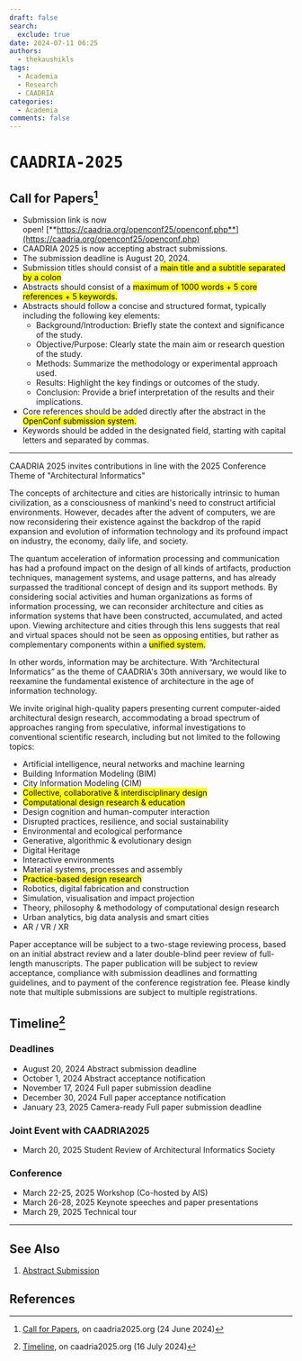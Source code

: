 ```yaml
---
draft: false
search:
  exclude: true
date: 2024-07-11 06:25
authors:
  - thekaushikls
tags:
  - Academia
  - Research
  - CAADRIA
categories:
  - Academia
comments: false
---
```

<!-- more -->
# <kbd> CAADRIA-2025 </kbd>

## Call for Papers[^1]

- Submission link is now open! [**https://caadria.org/openconf25/openconf.php**](https://caadria.org/openconf25/openconf.php)
- CAADRIA 2025 is now accepting abstract submissions.
- The submission deadline is August 20, 2024.
- Submission titles should consist of a <mark>main title and a subtitle separated by a colon</mark>
- Abstracts should consist of a <mark>maximum of 1000 words + 5 core references + 5 keywords.</mark>
- Abstracts should follow a concise and structured format, typically including the following key elements:
    - Background/Introduction: Briefly state the context and significance of the study.
    - Objective/Purpose: Clearly state the main aim or research question of the study.
    - Methods: Summarize the methodology or experimental approach used.
    - Results: Highlight the key findings or outcomes of the study.
    - Conclusion: Provide a brief interpretation of the results and their implications.
- Core references should be added directly after the abstract in the <mark>OpenConf submission system.</mark>    
- Keywords should be added in the designated field, starting with capital letters and separated by commas.

--- 

CAADRIA 2025 invites contributions in line with the 2025 Conference Theme of "Architectural Informatics"

The concepts of architecture and cities are historically intrinsic to human civilization, as a consciousness of mankind's need to construct artificial environments. However, decades after the advent of computers, we are now reconsidering their existence against the backdrop of the rapid expansion and evolution of information technology and its profound impact on industry, the economy, daily life, and society.

The quantum acceleration of information processing and communication has had a profound impact on the design of all kinds of artifacts, production techniques, management systems, and usage patterns, and has already surpassed the traditional concept of design and its support methods. By considering social activities and human organizations as forms of information processing, we can reconsider architecture and cities as information systems that have been constructed, accumulated, and acted upon. Viewing architecture and cities through this lens suggests that real and virtual spaces should not be seen as opposing entities, but rather as complementary components within a <mark>unified system.</mark>

In other words, information may be architecture. With “Architectural Informatics” as the theme of CAADRIA's 30th anniversary, we would like to reexamine the fundamental existence of architecture in the age of information technology.

​We invite original high-quality papers presenting current computer-aided architectural design research, accommodating a broad spectrum of approaches ranging from speculative, informal investigations to conventional scientific research, including but not limited to the following topics:

- Artificial intelligence, neural networks and machine learning
- Building Information Modeling (BIM)
- City Information Modeling (CIM)
- <mark>Collective, collaborative & interdisciplinary design</mark>
- <mark>Computational design research & education</mark>
- Design cognition and human-computer interaction
- Disrupted practices, resilience, and social sustainability
- Environmental and ecological performance
- Generative, algorithmic & evolutionary design
- Digital Heritage
- Interactive environments
- Material systems, processes and assembly
- <mark>Practice-based design research</mark>
- Robotics, digital fabrication and construction
- Simulation, visualisation and impact projection
- Theory, philosophy & methodology of computational design research
- Urban analytics, big data analysis and smart cities
- AR / VR / XR

Paper acceptance will be subject to a two-stage reviewing process, based on an initial abstract review and a later double-blind peer review of full-length manuscripts. The paper publication will be subject to review acceptance, compliance with submission deadlines and formatting guidelines, and to payment of the conference registration fee. Please kindly note that multiple submissions are subject to multiple registrations.

## Timeline[^2]

### ​Deadlines
- August 20, 2024 Abstract submission deadline
- October 1, 2024 Abstract acceptance notification
- November 17, 2024 Full paper submission deadline
- December 30, 2024 Full paper acceptance notification
- January 23, 2025 Camera-ready Full paper submission deadline
    
### Joint Event with CAADRIA2025
- March 20, 2025 Student Review of Architectural Informatics Society

### Conference
- March 22-25, 2025 Workshop (Co-hosted by AIS)
- March 26-28, 2025 Keynote speeches and paper presentations
- March 29, 2025 Technical tour

---
## See Also
1. [Abstract Submission](Abstract.md)
## References

[^1]: [Call for Papers](https://www.caadria2025.org/call-for-papers), on caadria2025.org (24 June 2024)
[^2]: [Timeline](https://www.caadria2025.org/timeline), on caadria2025.org (16 July 2024)